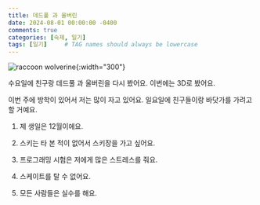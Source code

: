 ```yaml
---
title: 데드풀 과 울버린
date: 2024-08-01 00:00:00 -0400
comments: true
categories: [숙제, 일기]
tags: [일기]     # TAG names should always be lowercase
---
```


![raccoon wolverine](https://images-wixmp-ed30a86b8c4ca887773594c2.wixmp.com/f/2334269c-b980-41e7-b8e4-91e890759571/dg5fgxq-6e58e86c-3839-48cc-b290-bbebcd2c49f8.jpg?token=eyJ0eXAiOiJKV1QiLCJhbGciOiJIUzI1NiJ9.eyJzdWIiOiJ1cm46YXBwOjdlMGQxODg5ODIyNjQzNzNhNWYwZDQxNWVhMGQyNmUwIiwiaXNzIjoidXJuOmFwcDo3ZTBkMTg4OTgyMjY0MzczYTVmMGQ0MTVlYTBkMjZlMCIsIm9iaiI6W1t7InBhdGgiOiJcL2ZcLzIzMzQyNjljLWI5ODAtNDFlNy1iOGU0LTkxZTg5MDc1OTU3MVwvZGc1Zmd4cS02ZTU4ZTg2Yy0zODM5LTQ4Y2MtYjI5MC1iYmViY2QyYzQ5ZjguanBnIn1dXSwiYXVkIjpbInVybjpzZXJ2aWNlOmZpbGUuZG93bmxvYWQiXX0.b-mgTA3mcKorK2efp7ARyPBpcPY9g5EK_hEAeHgBuyM){:width="300"}

수요일에 친구랑 데드풀 과 울버린을 다시 봤어요. 이번에는 3D로 봤어요.

이번 주에 방학이 있어서 저는 많이 자고 있어요. 일요일에 친구들이랑 바닷가를 가려고 할 거예요.

1. 제 생일은 12월이에요.

2. 스키는 타 본 적이 없어서 스키장을 가고 싶어요.

3. 프로그래밍 시험은 저에게 많은 스트레스를 줘요.

4. 스케이트를 탈 수 없어요.

5. 모든 사람들은 실수를 해요.